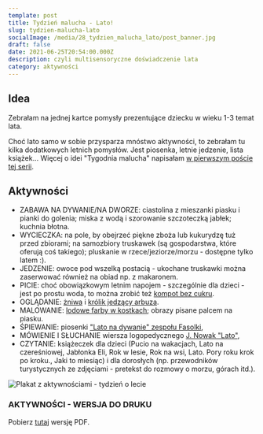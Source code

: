 ```yaml
---
template: post
title: Tydzień malucha - Lato!
slug: tydzien-malucha-lato
socialImage: /media/28_tydzien_malucha_lato/post_banner.jpg
draft: false
date: 2021-06-25T20:54:00.000Z
description: czyli multisensoryczne doświadczenie lata
category: aktywności
---
```


## Idea
Zebrałam na jednej kartce pomysły prezentujące dziecku w wieku 1-3 temat lata. 

Choć lato samo w sobie przysparza mnóstwo aktywności, to zebrałam tu kilka dodatkowych letnich pomysłów. Jest piosenka, letnie jedzenie, lista książek... Więcej o idei "Tygodnia malucha" napisałam [w pierwszym poście tej serii](http://mamameoke.pl/posts/tydzien-malucha-wies).

## Aktywności

- ZABAWA NA DYWANIE/NA DWORZE: ciastolina z mieszanki piasku i pianki do golenia; miska z wodą i szorowanie szczoteczką jabłek; kuchnia błotna.
- WYCIECZKA: na pole, by obejrzeć piękne zboża lub kukurydzę tuż przed zbiorami; na samozbiory truskawek (są gospodarstwa, które oferują coś takiego); pluskanie w rzece/jeziorze/morzu - dostępne tylko latem :).
- JEDZENIE: owoce pod wszelką postacią - ukochane truskawki można zaserwować również na obiad np. z makaronem.
- PICIE: choć obowiązkowym letnim napojem - szczególnie dla dzieci - jest po prostu woda, to można zrobić też [kompot bez cukru](https://ammniam.pl/orzezwiajacy-kompot-rabarbarowo-jablkowo-truskawkowy-bez-cukru/).
- OGLĄDANIE: [żniwa](https://www.youtube.com/watch?v=unT-ftNFoYY) i [królik jedzący arbuza](https://www.youtube.com/watch?v=UCXE85SKi_g).
- MALOWANIE: [lodowe farby w kostkach](https://www.madrybobas.pl/2019/02/diy-dla-dzieci-sensoryczne-malowanie.html); obrazy pisane palcem na piasku.
- ŚPIEWANIE: piosenki ["Lato na dywanie" zespołu Fasolki](https://www.youtube.com/watch?v=yy0AHNRcUD0),
- MÓWIENIE I SŁUCHANIE wiersza logopedycznego [J. Nowak "Lato"](https://www.teczoweprzedszkole24.pl/dla-rodzicow/kacik-logopedyczny/item/413-wierszyki-logopedyczne.html),
- CZYTANIE: książeczek dla dzieci (Pucio na wakacjach, Lato na czereśniowej, Jabłonka Eli, Rok w lesie, Rok na wsi, Lato. Pory roku krok po kroku., Jaki to miesiąc) i dla dorosłych (np. przewodników turystycznych ze zdjęciami - pretekst do rozmowy o morzu, górach itd.).

![Plakat z aktywnościami - tydzień o lecie](/media/28_tydzien_malucha_lato/plakat.jpg "Plakat z aktywnościami- tydzień o lecie")

### AKTYWNOŚCI - WERSJA DO DRUKU
Pobierz [tutaj](https://1drv.ms/b/s!AnBGESr7ZM4Nm7kRXmaFPmQJrLIypw?e=5PdNaS) wersję PDF.